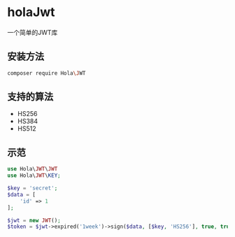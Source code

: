 # holaJwt
一个简单的JWT库

## 安装方法
```bash
composer require Hola\JWT
```

## 支持的算法
- HS256
- HS384
- HS512

## 示范
```php
use Hola\JWT\JWT
use Hola\JWT\KEY;

$key = 'secret';
$data = [
    'id' => 1
];

$jwt = new JWT();
$token = $jwt->expired('1week')->sign($data, [$key, 'HS256'], true, true);
```